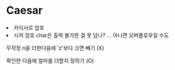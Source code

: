 # Caesar
<li> 카이사르 암호
<li> 시저 암호
char은 출력 불가한 걸 못 담나? ... 아니면 오버플로우일 수도

무작정 n을 더한다음에 'z'보다 크면 빼기 (X)

확인한 다음에 얼마를 더할지 정하기 (O)